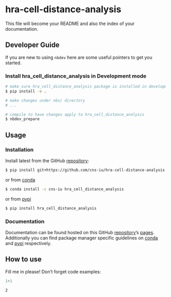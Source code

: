 # hra-cell-distance-analysis


<!-- WARNING: THIS FILE WAS AUTOGENERATED! DO NOT EDIT! -->

This file will become your README and also the index of your
documentation.

## Developer Guide

If you are new to using `nbdev` here are some useful pointers to get you
started.

### Install hra_cell_distance_analysis in Development mode

``` sh
# make sure hra_cell_distance_analysis package is installed in development mode
$ pip install -e .

# make changes under nbs/ directory
# ...

# compile to have changes apply to hra_cell_distance_analysis
$ nbdev_prepare
```

## Usage

### Installation

Install latest from the GitHub
[repository](https://github.com/cns-iu/hra-cell-distance-analysis):

``` sh
$ pip install git+https://github.com/cns-iu/hra-cell-distance-analysis.git
```

or from [conda](https://anaconda.org/cns-iu/hra-cell-distance-analysis)

``` sh
$ conda install -c cns-iu hra_cell_distance_analysis
```

or from [pypi](https://pypi.org/project/hra-cell-distance-analysis/)

``` sh
$ pip install hra_cell_distance_analysis
```

### Documentation

Documentation can be found hosted on this GitHub
[repository](https://github.com/cns-iu/hra-cell-distance-analysis)’s
[pages](https://cns-iu.github.io/hra-cell-distance-analysis/).
Additionally you can find package manager specific guidelines on
[conda](https://anaconda.org/cns-iu/hra-cell-distance-analysis) and
[pypi](https://pypi.org/project/hra-cell-distance-analysis/)
respectively.

## How to use

Fill me in please! Don’t forget code examples:

``` python
1+1
```

    2

